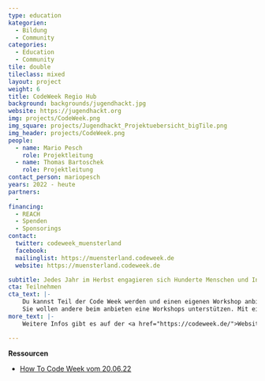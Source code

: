 ```yaml
---
type: education
kategorien:
  - Bildung
  - Community
categories:
  - Education
  - Community
tile: double
tileclass: mixed
layout: project
weight: 6
title: CodeWeek Regio Hub
background: backgrounds/jugendhackt.jpg
website: https://jugendhackt.org
img: projects/CodeWeek.png
img_square: projects/Jugendhackt_Projektuebersicht_bigTile.png
img_header: projects/CodeWeek.png
people:
  - name: Mario Pesch
    role: Projektleitung
  - name: Thomas Bartoschek
    role: Projektleitung
contact_person: mariopesch
years: 2022 - heute
partners:
  - 
financing:
  - REACH
  - Spenden
  - Sponsorings
contact:
  twitter: codeweek_muensterland
  facebook: 
  mailinglist: https://muensterland.codeweek.de
  website: https://muensterland.codeweek.de

subtitle: Jedes Jahr im Herbst engagieren sich Hunderte Menschen und Initiativen in ganz Europa, um Kinder und Jugendliche für die digitale Welt zu begeistern.
cta: Teilnehmen
cta_text: |-
    Du kannst Teil der Code Week werden und einen eigenen Workshop anbieten. <a href="">Teilnehmer\*in oder Mentor\*in</a> werden.<br><br>
    Sie wollen andere beim anbieten eine Workshops unterstützen. Mit einer Spende oder Kooperation ermöglichen wir  <a href="https://jugendhackt.org/spenden/">Spende oder Fördermitgliedschaft</a> unterstützt du die nächste Generation an verantwortungsbewussten, weltverbessernden Techniker\*innen. Für Sponsorings und Kooperationen freuen wir uns über eine <a href="mailto:mario.pesch@opensenselab.org">Kontaktaufnahme</a>.
more_text: |-
    Weitere Infos gibt es auf der <a href="https://codeweek.de/">Website der Code Week Deutschland</a>.

---
```






**Ressourcen**<br>
+ [How To Code Week vom 20.06.22](http://www.handbuch.jugendhackt.de/) <br>


